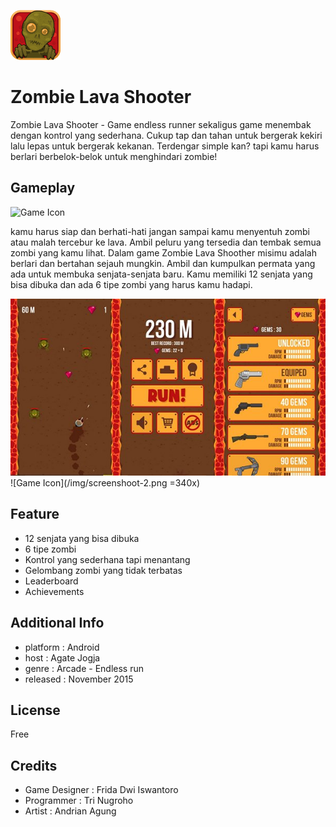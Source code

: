 ![Game Icon](/img/icon.png)
# Zombie Lava Shooter
Zombie Lava Shooter - Game endless runner sekaligus game menembak dengan kontrol yang sederhana. Cukup tap dan tahan untuk bergerak kekiri lalu lepas untuk bergerak kekanan. Terdengar simple kan? tapi kamu harus berlari berbelok-belok untuk menghindari zombie!
## Gameplay
![Game Icon](/img/gif-zombiels.gif)

kamu harus siap dan berhati-hati jangan sampai kamu menyentuh zombi atau malah tercebur ke lava. Ambil peluru yang tersedia dan tembak semua zombi yang kamu lihat. Dalam game Zombie Lava Shoother misimu adalah berlari dan bertahan sejauh mungkin. Ambil dan kumpulkan permata yang ada untuk membuka senjata-senjata baru. Kamu memiliki 12 senjata yang bisa dibuka dan ada 6 tipe zombi yang harus kamu hadapi.

![Game Icon](/img/screenshoot.jpg) ![Game Icon](/img/screenshoot-2.png =340x)
## Feature
* 12 senjata yang bisa dibuka
* 6 tipe zombi
* Kontrol yang sederhana tapi menantang
* Gelombang zombi yang tidak terbatas
* Leaderboard
* Achievements
## Additional Info
* platform  : Android
* host      : Agate Jogja
* genre     : Arcade - Endless run
* released  : November 2015
## License
Free
## Credits
* Game Designer : Frida Dwi Iswantoro
* Programmer    : Tri Nugroho
* Artist        : Andrian Agung


